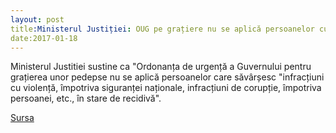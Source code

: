 ```yaml
---
layout: post
title:Ministerul Justiției: OUG pe grațiere nu se aplică persoanelor cu infracțiuni de corupție, cu violență, împotriva siguranței naționale, în stare de recidivă
date:2017-01-18
---
```


Ministerul Justitiei sustine ca "Ordonanța de urgență a Guvernului pentru grațierea unor pedepse nu se aplică persoanelor care săvârșesc "infracțiuni cu violență, împotriva siguranței naționale, infracțiuni de corupție, împotriva persoanei, etc., în stare de recidivă".

[Sursa](http://www.agerpres.ro/justitie/2017/01/18/ministerul-justitiei-oug-pe-gratiere-nu-se-aplica-persoanelor-cu-infractiuni-de-coruptie-cu-violenta-impotriva-sigurantei-nationale-in-stare-de-recidiva-13-54-38)
